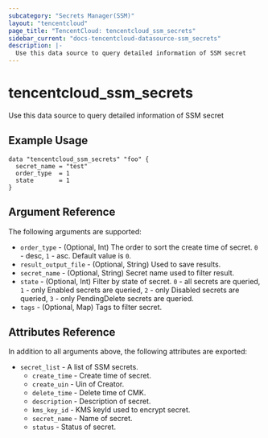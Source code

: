```yaml
---
subcategory: "Secrets Manager(SSM)"
layout: "tencentcloud"
page_title: "TencentCloud: tencentcloud_ssm_secrets"
sidebar_current: "docs-tencentcloud-datasource-ssm_secrets"
description: |-
  Use this data source to query detailed information of SSM secret
---
```


# tencentcloud_ssm_secrets

Use this data source to query detailed information of SSM secret

## Example Usage

```hcl
data "tencentcloud_ssm_secrets" "foo" {
  secret_name = "test"
  order_type  = 1
  state       = 1
}
```

## Argument Reference

The following arguments are supported:

* `order_type` - (Optional, Int) The order to sort the create time of secret. `0` - desc, `1` - asc. Default value is `0`.
* `result_output_file` - (Optional, String) Used to save results.
* `secret_name` - (Optional, String) Secret name used to filter result.
* `state` - (Optional, Int) Filter by state of secret. `0` - all secrets are queried, `1` - only Enabled secrets are queried, `2` - only Disabled secrets are queried, `3` - only PendingDelete secrets are queried.
* `tags` - (Optional, Map) Tags to filter secret.

## Attributes Reference

In addition to all arguments above, the following attributes are exported:

* `secret_list` - A list of SSM secrets.
  * `create_time` - Create time of secret.
  * `create_uin` - Uin of Creator.
  * `delete_time` - Delete time of CMK.
  * `description` - Description of secret.
  * `kms_key_id` - KMS keyId used to encrypt secret.
  * `secret_name` - Name of secret.
  * `status` - Status of secret.


